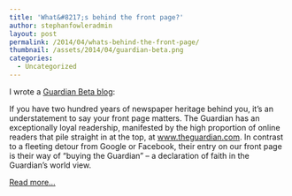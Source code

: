 ```yaml
---
title: 'What&#8217;s behind the front page?'
author: stephanfowleradmin
layout: post
permalink: /2014/04/whats-behind-the-front-page/
thumbnail: /assets/2014/04/guardian-beta.png
categories:
  - Uncategorized
---
```


I wrote a [Guardian Beta blog][1]:

If you have two hundred years of newspaper heritage behind you, it’s an understatement to say your front page matters. The Guardian has an exceptionally loyal readership, manifested by the high proportion of online readers that pile straight in at the top, at www.theguardian.com. In contrast to a fleeting detour from Google or Facebook, their entry on our front page is their way of “buying the Guardian” &#8211; a declaration of faith in the Guardian’s world view.

[Read more&#8230;][1]

 [1]: http://next.theguardian.com/blog/whats-behind-the-front-page/
